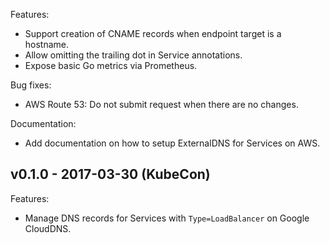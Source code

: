 Features:

  - Support creation of CNAME records when endpoint target is a hostname.
  - Allow omitting the trailing dot in Service annotations.
  - Expose basic Go metrics via Prometheus.

Bug fixes:

  - AWS Route 53: Do not submit request when there are no changes.

Documentation:

  - Add documentation on how to setup ExternalDNS for Services on AWS.

## v0.1.0 - 2017-03-30 (KubeCon)

Features:

  - Manage DNS records for Services with `Type=LoadBalancer` on Google CloudDNS.
